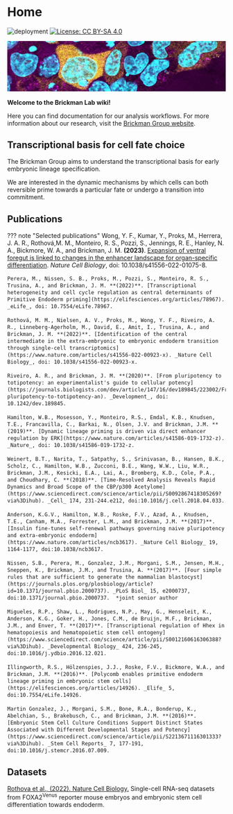 # Home

![deployment](https://github.com/brickmanlab/brickmanlab.github.io/actions/workflows/github-ci.yml/badge.svg)
[![License: CC BY-SA 4.0](https://img.shields.io/badge/License-CC_BY--SA_4.0-lightgrey.svg)](https://creativecommons.org/licenses/by-sa/4.0/)

![BrickmanBanner](./assets/BrickmanBanner.png)

**Welcome to the Brickman Lab wiki!**

Here you can find documentation for our analysis workflows. For more information about our research, visit the
[Brickman Group website](https://renew.ku.dk/research/brickman_group/).

## Transcriptional basis for cell fate choice

The Brickman Group aims to understand the transcriptional basis for early embryonic lineage specification.

We are interested in the dynamic mechanisms by which cells can both reversible prime towards a particular fate or undergo a transition into commitment.

## Publications

??? note "Selected publications"
    Wong, Y. F., Kumar, Y., Proks, M., Herrera, J. A. R., Rothová,M. M., Monteiro, R. S., Pozzi, S., Jennings, R. E., Hanley, N. A., Bickmore, W. A., and Brickman, J. M. **(2023)**. [Expansion of ventral foregut is linked to changes in the enhancer landscape for organ-specific differentiation](https://www.nature.com/articles/s41556-022-01075-8). _Nature Cell Biology_, doi: 10.1038/s41556-022-01075-8.

    Perera, M., Nissen, S. B., Proks, M., Pozzi, S., Monteiro, R. S., Trusina, A., and Brickman, J. M. **(2022)**. [Transcriptional heterogeneity and cell cycle regulation as central determinants of Primitive Endoderm priming](https://elifesciences.org/articles/78967). _eLife_, doi: 10.7554/eLife.78967.

    Rothová, M. M., Nielsen, A. V., Proks, M., Wong, Y. F., Riveiro, A. R., Linneberg-Agerholm, M., David, E., Amit, I., Trusina, A., and Brickman, J. M. **(2022)**. [Identification of the central intermediate in the extra-embryonic to embryonic endoderm transition through single-cell transcriptomics](https://www.nature.com/articles/s41556-022-00923-x). _Nature Cell Biology_, doi: 10.1038/s41556-022-00923-x.

    Riveiro, A. R., and Brickman, J. M. **(2020)**. [From pluripotency to totipotency: an experimentalist's guide to cellular potency](https://journals.biologists.com/dev/article/147/16/dev189845/223002/From-pluripotency-to-totipotency-an). _Development_, doi: 10.1242/dev.189845.

    Hamilton, W.B., Mosesson, Y., Monteiro, R.S., Emdal, K.B., Knudsen, T.E., Francavilla, C., Barkai, N., Olsen, J.V. and Brickman, J.M. **(2019)**. [Dynamic lineage priming is driven via direct enhancer regulation by ERK](https://www.nature.com/articles/s41586-019-1732-z). _Nature_, doi: 10.1038/s41586-019-1732-z.

    Weinert, B.T., Narita, T., Satpathy, S., Srinivasan, B., Hansen, B.K., Scholz, C., Hamilton, W.B., Zucconi, B.E., Wang, W.W., Liu, W.R., Brickman, J.M., Kesicki, E.A., Lai, A., Bromberg, K.D., Cole, P.A., and Choudhary, C. **(2018)**. [Time-Resolved Analysis Reveals Rapid Dynamics and Broad Scope of the CBP/p300 Acetylome](https://www.sciencedirect.com/science/article/pii/S0092867418305269?via%3Dihub). _Cell_ 174, 231-244.e212, doi:10.1016/j.cell.2018.04.033.

    Anderson, K.G.V., Hamilton, W.B., Roske, F.V., Azad, A., Knudsen, T.E., Canham, M.A., Forrester, L.M., and Brickman, J.M. **(2017)**. [Insulin fine-tunes self-renewal pathways governing naive pluripotency and extra-embryonic endoderm](https://www.nature.com/articles/ncb3617). _Nature Cell Biology_ 19, 1164-1177, doi:10.1038/ncb3617.

    Nissen, S.B., Perera, M., Gonzalez, J.M., Morgani, S.M., Jensen, M.H., Sneppen, K., Brickman, J.M., and Trusina, A. **(2017)**. [Four simple rules that are sufficient to generate the mammalian blastocyst](https://journals.plos.org/plosbiology/article?id=10.1371/journal.pbio.2000737). _PLoS Biol_ 15, e2000737, doi:10.1371/journal.pbio.2000737.  *joint senior author

    Migueles, R.P., Shaw, L., Rodrigues, N.P., May, G., Henseleit, K., Anderson, K.G., Goker, H., Jones, C.M., de Bruijn, M.F., Brickman, J.M., and Enver, T. **(2017)**. [Transcriptional regulation of Hhex in hematopoiesis and hematopoietic stem cell ontogeny](https://www.sciencedirect.com/science/article/pii/S0012160616306388?via%3Dihub). _Developmental Biology_ 424, 236-245, doi:10.1016/j.ydbio.2016.12.021.

    Illingworth, R.S., Hölzenspies, J.J., Roske, F.V., Bickmore, W.A., and Brickman, J.M. **(2016)**. [Polycomb enables primitive endoderm lineage priming in embryonic stem cells](https://elifesciences.org/articles/14926). _Elife_ 5, doi:10.7554/eLife.14926.

    Martin Gonzalez, J., Morgani, S.M., Bone, R.A., Bonderup, K., Abelchian, S., Brakebusch, C., and Brickman, J.M. **(2016)**. [Embryonic Stem Cell Culture Conditions Support Distinct States Associated with Different Developmental Stages and Potency](https://www.sciencedirect.com/science/article/pii/S2213671116301333?via%3Dihub). _Stem Cell Reports_ 7, 177-191, doi:10.1016/j.stemcr.2016.07.009.

## Datasets

[Rothova et al., (2022). Nature Cell Biology.](https://zenodo.org/record/6566016#.ZFoIu9JBxhF) Single-cell RNA-seq datasets from FOXA2<sup>Venus</sup> reporter mouse embryos and embryonic stem cell differentiation towards endoderm.
